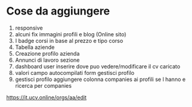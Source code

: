 # Cose da aggiungere

1. responsive
2. alcuni fix immagini profili e blog (Online sito)
3. I badge corsi in base al prezzo e tipo corso 
4. Tabella aziende
5. Creazione profilo azienda
6. Annunci di lavoro sezione
7. dashboard user inserire dove puo vedere/modificare il cv caricato
8. valori campo autocompilati form gestisci profilo
9. gestisci profilo aggiungere colonna companies ai profili se l hanno e ricerca per companies


https://it.ucv.online/orgs/aa/edit
